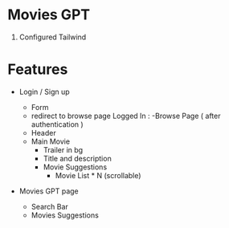 # Movies GPT
1. Configured Tailwind


# Features 
- Login / Sign up
   - Form
   - redirect to browse page
Logged In : 
-Browse Page ( after authentication )
  - Header
  - Main Movie
    - Trailer in bg
    - Title and description
    - Movie Suggestions
      - Movie List * N (scrollable)  

- Movies GPT page
  - Search Bar
  - Movies Suggestions      